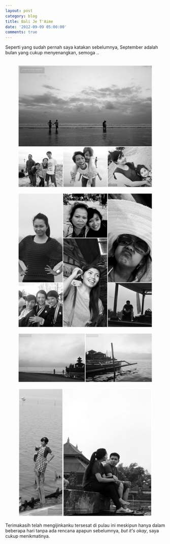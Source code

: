 ```yaml
---
layout: post
category: blog
title: Bali Je T'Aime
date: '2012-09-09 05:00:00'
comments: true
---
```


Seperti yang sudah pernah saya katakan sebelumnya, September adalah bulan yang  cukup menyenangkan, semoga ..
<br><br>

<figure class="imgfull"><a href="/images/2012/09/kuta.jpg"><img src="/images/2012/09/kuta.jpg" /></a></figure>
<figure class="imgfull"><a href="/images/2012/09/people.jpg"><img src="/images/2012/09/people.jpg" /></a></figure>
<figure class="imgfull"><a href="/images/2012/09/bedugul.jpg"><img src="/images/2012/09/bedugul.jpg" /></a></figure>
<figure class="imgfull"><a href="/images/2012/09/bedugul-2.jpg"><img src="/images/2012/09/bedugul-2.jpg" /></a></figure>

Terimakasih telah mengijinkanku tersesat di pulau ini meskipun hanya dalam beberapa hari tanpa ada rencana apapun sebelumnya, *but it's okay*, saya cukup menikmatinya.

